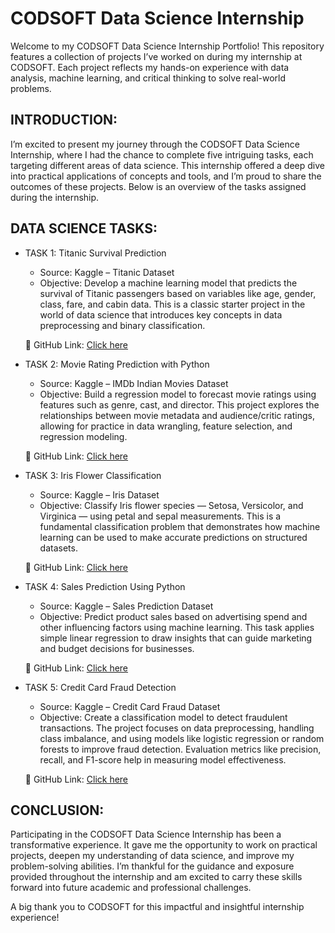 
# CODSOFT Data Science Internship
Welcome to my CODSOFT Data Science Internship Portfolio! This repository features a collection of projects I’ve worked on during my internship at CODSOFT. Each project reflects my hands-on experience with data analysis, machine learning, and critical thinking to solve real-world problems.


## INTRODUCTION:
I’m excited to present my journey through the CODSOFT Data Science Internship, where I had the chance to complete five intriguing tasks, each targeting different areas of data science. This internship offered a deep dive into practical applications of concepts and tools, and I’m proud to share the outcomes of these projects. Below is an overview of the tasks assigned during the internship.
## DATA SCIENCE TASKS:
- TASK 1: Titanic Survival Prediction
  - Source: Kaggle – Titanic Dataset
  - Objective: Develop a machine learning model that predicts the survival of Titanic passengers based on variables like age, gender, class, fare, and cabin data. This is a classic starter project in the world of data science that introduces key concepts in data preprocessing and binary classification.

  🔗 GitHub Link: [Click here](https://github.com/Darshit2012/CODSOFT/tree/main/Task%201)

- TASK 2: Movie Rating Prediction with Python
  - Source: Kaggle – IMDb Indian Movies Dataset
  - Objective: Build a regression model to forecast movie ratings using features such as genre, cast, and director. This project explores the relationships between movie metadata and audience/critic ratings, allowing for practice in data wrangling, feature selection, and regression modeling.

  🔗 GitHub Link: [Click here](https://github.com/Darshit2012/CODSOFT/tree/main/Task%202)

- TASK 3: Iris Flower Classification
  - Source: Kaggle – Iris Dataset
  - Objective: Classify Iris flower species — Setosa, Versicolor, and Virginica — using petal and sepal measurements. This is a fundamental classification problem that demonstrates how machine learning can be used to make accurate predictions on structured datasets.

  🔗 GitHub Link: [Click here](https://github.com/Darshit2012/CODSOFT/tree/main/Task%203)

- TASK 4: Sales Prediction Using Python
  - Source: Kaggle – Sales Prediction Dataset
  - Objective: Predict product sales based on advertising spend and other influencing factors using machine learning. This task applies simple linear regression to draw insights that can guide marketing and budget decisions for businesses.

  🔗 GitHub Link: [Click here](https://github.com/Darshit2012/CODSOFT/tree/main/Task%204)

- TASK 5: Credit Card Fraud Detection
  - Source: Kaggle – Credit Card Fraud Dataset
  - Objective: Create a classification model to detect fraudulent transactions. The project focuses on data preprocessing, handling class imbalance, and using models like logistic regression or random forests to improve fraud detection. Evaluation metrics like precision, recall, and F1-score help in measuring model effectiveness.

  🔗 GitHub Link: [Click here](https://github.com/Darshit2012/CODSOFT/tree/main/Task%205)
## CONCLUSION:
Participating in the CODSOFT Data Science Internship has been a transformative experience. It gave me the opportunity to work on practical projects, deepen my understanding of data science, and improve my problem-solving abilities. I’m thankful for the guidance and exposure provided throughout the internship and am excited to carry these skills forward into future academic and professional challenges.

A big thank you to CODSOFT for this impactful and insightful internship experience!
